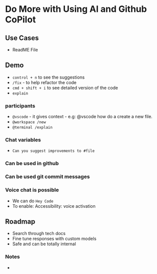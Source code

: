 # Do More with Using AI and Github CoPilot
## Use Cases
- ReadME File
## Demo
- `control + n` to see the suggestions
- `/fix` - to help refactor the code
- `cmd + shift + i` to see detailed version of the code
- `explain`
### participants
- `@vscode` - it gives context - e.g: @vscode how do a create a new file.
- `@workspace /new`
- `@terminal /explain`
### Chat variables
- `Can you suggest improvements to #file`
### Can be used in github
### Can be used git commit messages
### Voice chat is possible
- We can do `Hey Code`
- To enable: Accessibility: voice activation

## Roadmap
- Search through tech docs
- Fine tune responses with custom models
- Safe and can be totally internal

### Notes
-